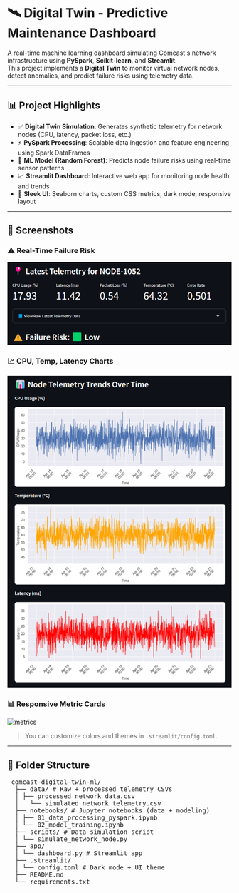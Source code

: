 # 🛰 Digital Twin - Predictive Maintenance Dashboard

A real-time machine learning dashboard simulating Comcast's network infrastructure using **PySpark**, **Scikit-learn**, and **Streamlit**.  
This project implements a **Digital Twin** to monitor virtual network nodes, detect anomalies, and predict failure risks using telemetry data.

---

## 📊 Project Highlights

- ✅ **Digital Twin Simulation**: Generates synthetic telemetry for network nodes (CPU, latency, packet loss, etc.)
- ⚡ **PySpark Processing**: Scalable data ingestion and feature engineering using Spark DataFrames
- 🧠 **ML Model (Random Forest)**: Predicts node failure risks using real-time sensor patterns
- 📈 **Streamlit Dashboard**: Interactive web app for monitoring node health and trends
- 💄 **Sleek UI**: Seaborn charts, custom CSS metrics, dark mode, responsive layout

---

## 📸 Screenshots

### ⚠️ Real-Time Failure Risk
![risk](./screenshots/failure_risk.png)

### 📈 CPU, Temp, Latency Charts
![charts](./screenshots/telemetry_trends.png)

### 📊 Responsive Metric Cards
![metrics](./screenshots/metrics_cards.png)

> You can customize colors and themes in `.streamlit/config.toml`.

---

## 📁 Folder Structure

<pre> comcast-digital-twin-ml/ 
  ├── data/ # Raw + processed telemetry CSVs 
  │ ├── processed_network_data.csv
  │   └── simulated_network_telemetry.csv
  ├── notebooks/ # Jupyter notebooks (data + modeling) 
  │ ├── 01_data_processing_pyspark.ipynb
  │ └── 02_model_training.ipynb
  ├── scripts/ # Data simulation script 
  │ └── simulate_network_node.py
  ├── app/ 
  │ └── dashboard.py # Streamlit app 
  ├── .streamlit/ 
  │ └── config.toml # Dark mode + UI theme 
  ├── README.md 
  └── requirements.txt </pre>
